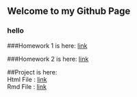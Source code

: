 ## Welcome to my Github Page


### hello

###Homework 1 is here: 
[link](/files/homework1.html)

###Homework 2 is here: 
[link](/files/IE360HW2.html)



##Project is here:  
Html File : [link](/files/Project/project_report.html)  
Rmd File : [link](/files/Project/project_report.ipynb)
